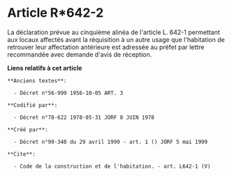 # Article R*642-2

La déclaration prévue au cinquième alinéa de l'article L. 642-1 permettant aux locaux affectés avant la réquisition à un
autre usage que l'habitation de retrouver leur affectation antérieure est adressée au préfet par lettre recommandée avec
demande d'avis de réception.

**Liens relatifs à cet article**

	**Anciens textes**:

	  - Décret n°56-999 1956-10-05 ART. 3

	**Codifié par**:

	  - Décret n°78-622 1978-05-31 JORF 8 JUIN 1978

	**Créé par**:

	  - Décret n°99-340 du 29 avril 1999 - art. 1 () JORF 5 mai 1999

	**Cite**:

	  - Code de la construction et de l'habitation. - art. L642-1 (V)
